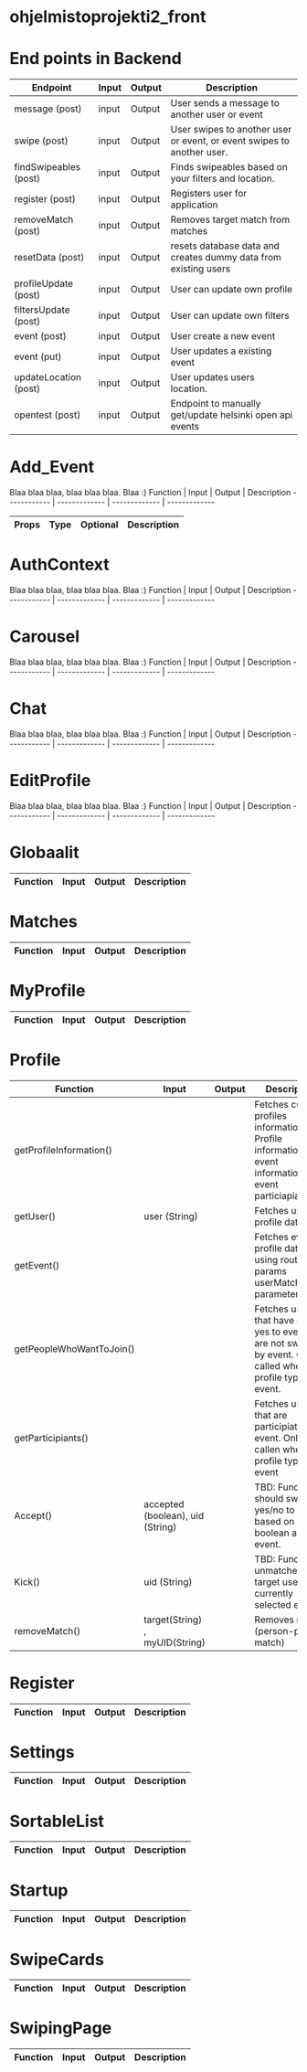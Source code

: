 # ohjelmistoprojekti2_front


# End points in Backend
Endpoint | Input | Output | Description
------------ | ------------- |  ------------- | -------------
message (post) | input| Output | User sends a message to another user or event
swipe (post) | input| Output | User swipes to another user or event, or event swipes to another user.
findSwipeables (post) | input| Output | Finds swipeables based on your filters and location.
register (post) | input| Output | Registers user for application
removeMatch (post) | input| Output | Removes target match from matches
resetData (post) | input| Output | resets database data and creates dummy data from existing users
profileUpdate (post) | input| Output | User can update own profile
filtersUpdate (post) | input| Output | User can update own filters
event (post) | input| Output | User create a new event
event (put) | input| Output | User updates a existing event
updateLocation (post) | input| Output | User updates users location.
opentest (post) | input| Output | Endpoint to manually get/update helsinki open api events


# Add_Event
Blaa blaa blaa, blaa blaa blaa.
Blaa :)
Function | Input | Output | Description
------------ | ------------- |  ------------- | -------------

Props | Type | Optional | Description
------------ | ------------- |  ------------- | -------------

# AuthContext
Blaa blaa blaa, blaa blaa blaa.
Blaa :)
Function | Input | Output | Description
------------ | ------------- |  ------------- | -------------

# Carousel
Blaa blaa blaa, blaa blaa blaa.
Blaa :)
Function | Input | Output | Description
------------ | ------------- |  ------------- | -------------

# Chat
Blaa blaa blaa, blaa blaa blaa.
Blaa :)
Function | Input | Output | Description
------------ | ------------- |  ------------- | -------------

# EditProfile
Blaa blaa blaa, blaa blaa blaa.
Blaa :)
Function | Input | Output | Description
------------ | ------------- |  ------------- | -------------

# Globaalit
Function | Input | Output | Description
------------ | ------------- |  ------------- | -------------

# Matches
Function | Input | Output | Description
------------ | ------------- |  ------------- | -------------

# MyProfile
Function | Input | Output | Description
------------ | ------------- |  ------------- | -------------

# Profile
Function | Input | Output | Description
------------ | ------------- |  ------------- | -------------
getProfileInformation() |   |   |   Fetches current profiles informations: Profile information, event information and event particiapiants
getUser() | user (String) | |  Fetches users profile data.
getEvent() |  | |  Fetches events profile data using route params userMatchProfile parameter
getPeopleWhoWantToJoin() | | | Fetches users that have swiped yes to event but are not swiped by event. Only called when profile type is event.
getParticipiants() | | | Fetches users that are participiating to event. Only callen when profile type is event
Accept() | accepted (boolean), uid (String) | | TBD: Function should swipe yes/no to user based on boolean as a event.
Kick() | uid (String) | | TBD: Function unmatches target user with currently selected event.
removeMatch() | target(String) , myUID(String) |  | Removes match (person-person match)

# Register
Function | Input | Output | Description
------------ | ------------- |  ------------- | -------------

# Settings
Function | Input | Output | Description
------------ | ------------- |  ------------- | -------------

# SortableList
Function | Input | Output | Description
------------ | ------------- |  ------------- | -------------

# Startup
Function | Input | Output | Description
------------ | ------------- |  ------------- | -------------

# SwipeCards
Function | Input | Output | Description
------------ | ------------- |  ------------- | -------------

# SwipingPage
Function | Input | Output | Description
------------ | ------------- |  ------------- | -------------


